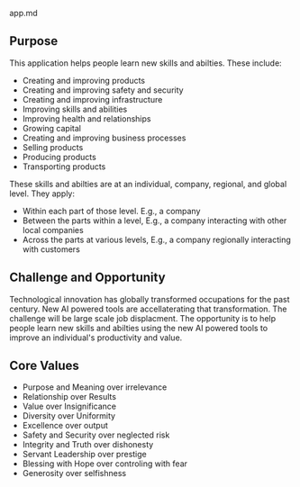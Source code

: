 app.md

## Purpose

This application helps people learn new skills and abilties. These include:
- Creating and improving products
- Creating and improving safety and security
- Creating and improving infrastructure
- Improving skills and abilities
- Improving health and relationships
- Growing capital
- Creating and improving business processes
- Selling products
- Producing products
- Transporting products

These skills and abilties are at an individual, company, regional, and global level. They apply:
- Within each part of those level. E.g., a company
- Between the parts within a level, E.g., a company interacting with other local companies
- Across the parts at various levels, E.g., a company regionally interacting with customers

## Challenge and Opportunity

Technological innovation has globally transformed occupations for the past century. New AI powered tools are accellaterating that transformation. The challenge will be large scale job displacment. The opportunity is to help people learn new skills and abilties using the new AI powered tools to improve an individual's productivity and value.

## Core Values

- Purpose and Meaning over irrelevance
- Relationship over Results
- Value over Insignificance
- Diversity over Uniformity
- Excellence over output
- Safety and Security over neglected risk
- Integrity and Truth over dishonesty
- Servant Leadership over prestige
- Blessing with Hope over controling with fear
- Generosity over selfishness
